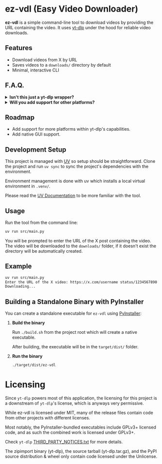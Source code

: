 
# ez-vdl (Easy Video Downloader)

**ez-vdl** is a simple command-line tool to download videos by providing the URL containing the video. It uses [yt-dlp](https://github.com/yt-dlp/yt-dlp) under the hood for reliable video downloads.

## Features

- Download videos from X by URL
- Saves videos to a `downloads/` directory by default
- Minimal, interactive CLI

## F.A.Q.

<details>
<!-- 1st Question --->
<summary><strong>Isn't this just a yt-dlp wrapper?</strong></summary>

<blockquote>
<strong>A:</strong> Yes, but it's geared specifically for URL copy-pasting one shot run usage. It simplifies the process of downloading videos from X without needing to remember yt-dlp commands.
</blockquote>
</details>

<!-- 2nd Question --->
<details>
<summary><strong>Will you add support for other platforms?</strong></summary>

<blockquote>
<strong>A:</strong> Yes, over time I will extend support within the limitations of yt-dlp.
</blockquote>
</details>

## Roadmap

- Add support for more platforms within yt-dlp's capabilities.
- Add native GUI support.

## Development Setup

This project is managed with [UV](https://docs.astral.sh/uv/) so setup should be straightforward. Clone the project and run `uv sync` to sync the project's dependencies with the environment.

Environment management is done with uv which installs a local virtual environment in `.venv/`.

Please read the [UV Documentation](https://docs.astral.sh/uv/) to be more familiar with the tool.

## Usage

Run the tool from the command line:

```bash
uv run src/main.py
```

You will be prompted to enter the URL of the X post containing the video. The video will be downloaded to the `downloads/` folder, if it doesn't exist the directory will be automatically created.

## Example

```bash
uv run src/main.py
Enter the URL of the X video: https://x.com/username status/1234567890
Downloading...
```

## Building a Standalone Binary with PyInstaller

You can create a standalone executable for `ez-vdl` using [PyInstaller](https://pyinstaller.org/):

1. **Build the binary**

	Run `./build.sh` from the project root which will create a native executable.

    After building, the executable will be in the `target/dist/` folder.

2. **Run the binary**

	```bash
	./target/dist/ez-vdl
	```

# Licensing

Since `yt-dlp` powers most of this application, the licensing for this project is a downstream of `yt-dlp`'s license, which is anyways very permissive.

While ez-vdl is licensed under MIT, many of the release files contain code from other projects with different licenses.

Most notably, the PyInstaller-bundled executables include GPLv3+ licensed code, and as such the combined work is licensed under GPLv3+.

Check `yt-dlp` [THIRD_PARTY_NOTICES.txt](https://github.com/yt-dlp/yt-dlp/blob/master/THIRD_PARTY_LICENSES.txt) for more details.

The zipimport binary (yt-dlp), the source tarball (yt-dlp.tar.gz), and the PyPI source distribution & wheel only contain code licensed under the Unlicense.
